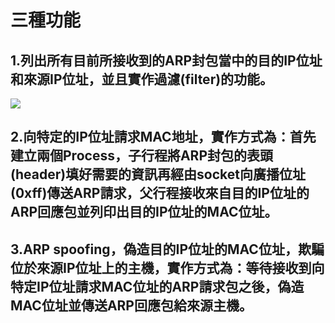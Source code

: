 # 三種功能
## 1.列出所有目前所接收到的ARP封包當中的目的IP位址和來源IP位址，並且實作過濾(filter)的功能。
![](https://lurl.cc/IsTwh " ")
## 2.向特定的IP位址請求MAC地址，實作方式為：首先建立兩個Process，子行程將ARP封包的表頭(header)填好需要的資訊再經由socket向廣播位址(0xff)傳送ARP請求，父行程接收來自目的IP位址的ARP回應包並列印出目的IP位址的MAC位址。
## 3.ARP spoofing，偽造目的IP位址的MAC位址，欺騙位於來源IP位址上的主機，實作方式為：等待接收到向特定IP位址請求MAC位址的ARP請求包之後，偽造MAC位址並傳送ARP回應包給來源主機。

